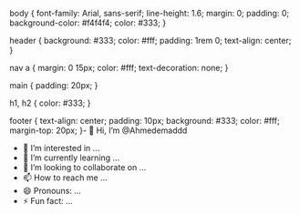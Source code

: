body {
    font-family: Arial, sans-serif;
    line-height: 1.6;
    margin: 0;
    padding: 0;
    background-color: #f4f4f4;
    color: #333;
}

header {
    background: #333;
    color: #fff;
    padding: 1rem 0;
    text-align: center;
}

nav a {
    margin: 0 15px;
    color: #fff;
    text-decoration: none;
}

main {
    padding: 20px;
}

h1, h2 {
    color: #333;
}

footer {
    text-align: center;
    padding: 10px;
    background: #333;
    color: #fff;
    margin-top: 20px;
}- 👋 Hi, I’m @Ahmedemaddd
- 👀 I’m interested in ...
- 🌱 I’m currently learning ...
- 💞️ I’m looking to collaborate on ...
- 📫 How to reach me ...
- 😄 Pronouns: ...
- ⚡ Fun fact: ...

<!---
Ahmedemaddd/Ahmedemaddd is a ✨ special ✨ repository because its `README.md` (this file) appears on your GitHub profile.
You can click the Preview link to take a look at your changes.
--->

